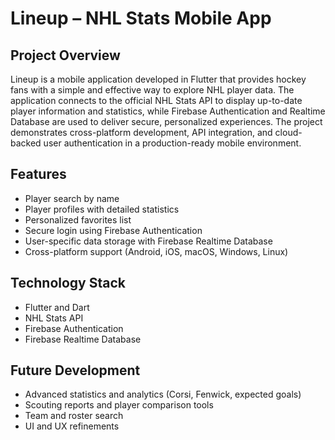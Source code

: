 # Lineup – NHL Stats Mobile App

## Project Overview
Lineup is a mobile application developed in Flutter that provides hockey fans with a simple and effective way to explore NHL player data. The application connects to the official NHL Stats API to display up-to-date player information and statistics, while Firebase Authentication and Realtime Database are used to deliver secure, personalized experiences. The project demonstrates cross-platform development, API integration, and cloud-backed user authentication in a production-ready mobile environment.

## Features
- Player search by name  
- Player profiles with detailed statistics  
- Personalized favorites list  
- Secure login using Firebase Authentication  
- User-specific data storage with Firebase Realtime Database  
- Cross-platform support (Android, iOS, macOS, Windows, Linux)

## Technology Stack
- Flutter and Dart  
- NHL Stats API  
- Firebase Authentication  
- Firebase Realtime Database  

## Future Development
- Advanced statistics and analytics (Corsi, Fenwick, expected goals)  
- Scouting reports and player comparison tools  
- Team and roster search  
- UI and UX refinements  
